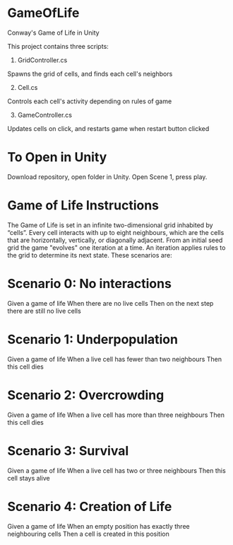 # GameOfLife
Conway's Game of Life in Unity

This project contains three scripts:

1) GridController.cs

Spawns the grid of cells, and finds each cell's neighbors

2) Cell.cs

Controls each cell's activity depending on rules of game

3) GameController.cs

Updates cells on click, and restarts game when restart button clicked

# To Open in Unity

Download repository, open folder in Unity. 
Open Scene 1, press play.

# Game of Life Instructions

The Game of Life is set in an infinite two-dimensional grid inhabited by “cells”.
Every cell interacts with up to eight neighbours, which are the cells that are
horizontally, vertically, or diagonally adjacent.
From an initial seed grid the game &quot;evolves&quot; one iteration at a time. An iteration
applies rules to the grid to determine its next state. These scenarios are:

# Scenario 0: No interactions

Given a game of life
When there are no live cells
Then on the next step there are still no live cells

# Scenario 1: Underpopulation

Given a game of life
When a live cell has fewer than two neighbours
Then this cell dies

# Scenario 2: Overcrowding

Given a game of life
When a live cell has more than three neighbours
Then this cell dies

# Scenario 3: Survival

Given a game of life
When a live cell has two or three neighbours
Then this cell stays alive

# Scenario 4: Creation of Life

Given a game of life
When an empty position has exactly three neighbouring cells
Then a cell is created in this position
